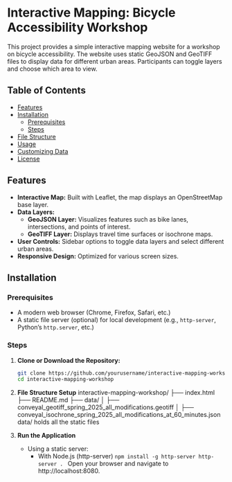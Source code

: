# Interactive Mapping: Bicycle Accessibility Workshop

This project provides a simple interactive mapping website for a workshop on bicycle accessibility. The website uses static GeoJSON and GeoTIFF files to display data for different urban areas. Participants can toggle layers and choose which area to view.

## Table of Contents

- [Features](#features)
- [Installation](#installation)
  - [Prerequisites](#prerequisites)
  - [Steps](#steps)
- [File Structure](#file-structure)
- [Usage](#usage)
- [Customizing Data](#customizing-data)
- [License](#license)

## Features

- **Interactive Map:** Built with Leaflet, the map displays an OpenStreetMap base layer.
- **Data Layers:**
  - **GeoJSON Layer:** Visualizes features such as bike lanes, intersections, and points of interest.
  - **GeoTIFF Layer:** Displays travel time surfaces or isochrone maps.
- **User Controls:** Sidebar options to toggle data layers and select different urban areas.
- **Responsive Design:** Optimized for various screen sizes.

## Installation

### Prerequisites

- A modern web browser (Chrome, Firefox, Safari, etc.)
- A static file server (optional) for local development (e.g., `http-server`, Python’s `http.server`, etc.)

### Steps

1. **Clone or Download the Repository:**

   ```bash
   git clone https://github.com/yourusername/interactive-mapping-workshop.git
   cd interactive-mapping-workshop

2. **File Structure Setup**
    interactive-mapping-workshop/
    ├── index.html
    ├── README.md
    ├── data/
    │   ├── conveyal_geotiff_spring_2025_all_modifications.geotiff
    │   ├── conveyal_isochrone_spring_2025_all_modifications_at_60_minutes.json
    data/ holds all the static files
3. **Run the Application**
    - Using a static server:
        - With Node.js (http-server)
        `npm install -g http-server
        http-server . `
        Open your browser and navigate to http://localhost:8080.

